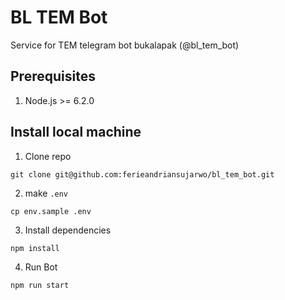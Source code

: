 
# BL TEM Bot
Service for TEM telegram bot bukalapak (@bl_tem_bot)

## Prerequisites
1. Node.js >= 6.2.0

## Install local machine

1. Clone repo
```
git clone git@github.com:ferieandriansujarwo/bl_tem_bot.git
```
2. make `.env`
```
cp env.sample .env
```
3. Install dependencies
```
npm install
```
4. Run Bot
```
npm run start
```
